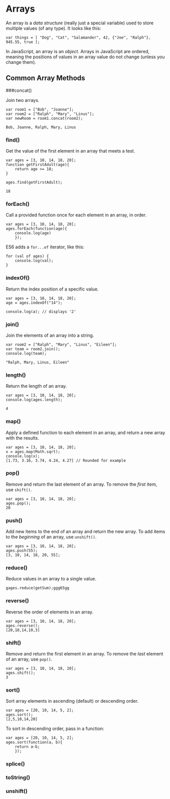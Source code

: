 # Arrays

An array is a _data structure_ (really just a special variable) used to store multiple values (of any type). It looks like this:

```
var things = [ "Dog", "Cat", "Salamander", 42, {"Joe", "Ralph"}, 945.55, true ];
```

In JavaScript, an array is an _object_. Arrays in JavaScript are ordered, meaning the positions of values in an array value do not change (unless you change them).


## Common Array Methods

###concat()

Join two arrays.

```
var room1 = ["Bob", "Joanne"];
var room2 = ["Ralph", "Mary", "Linus"];
var newRoom = room1.concat(room2);

Bob, Joanne, Ralph, Mary, Linus
```

### find()

Get the value of the first element in an array that meets a test.

```
var ages = [3, 10, 14, 18, 20];
function getFirstAdult(age){
    return age >= 18;
}

ages.find(getFirstAdult);

18
```

### forEach()

Call a provided function once for each element in an array, in order.

```
var ages = [3, 10, 14, 18, 20];
ages.forEach(function(age){
    console.log(age)
    });
```
ES6 adds a `for...of` iterator, like this:

```
for (val of ages) {
    console.log(val);
}
```


### indexOf()

Return the index position of a specific value.

```
var ages = [3, 10, 14, 18, 20];
age = ages.indexOf("14");

console.log(a); // displays '2'
```


### join()
Join the elements of an array into a string.

```
var room2 = ["Ralph", "Mary", "Linus", "Eileen"];
var team = room2.join();
console.log(team);

"Ralph, Mary, Linus, Eileen"
```

### length()
Return the length of an array.

```
var ages = [3, 10, 14, 18, 20];
console.log(ages.length);

4
```

### map()
Apply a defined function to each element in an array, and return a new array with the results.

```
var ages = [3, 10, 14, 18, 20];
x = ages.map(Math.sqrt);
console.log(x);
[1.73, 3.16, 3.74, 4.24, 4.27] // Rounded for example
```

### pop()
Remove and return the last element of an array. To remove the _first_ item, use `shift()`.

```
var ages = [3, 10, 14, 18, 20];
ages.pop();
20
```

### push()
Add new items to the end of an array and return the new array. To add items to the _beginning_ of an array, use `unshift()`.

```
var ages = [3, 10, 14, 18, 20];
ages.push(55);
[3, 10, 14, 18, 20, 55];
```

### reduce()
Reduce values in an array to a single value.



```
gages.reduce(getSum);ggg65gg
```

### reverse()
Reverse the order of elements in an array.

```
var ages = [3, 10, 14, 18, 20];
ages.reverse();
[20,18,14,10,3]
```

### shift()
Remove and return the first element in an array. To remove the _last_ element of an array, use `pop()`.

```
var ages = [3, 10, 14, 18, 20];
ages.shift();
3
```

### sort()
Sort array elements in ascending (default) or descending order.

```
var ages = [20, 10, 14, 5, 2];
ages.sort();
[2,5,10,14,20]
```
To sort in descending order, pass in a function:

```
var ages = [20, 10, 14, 5, 2];
ages.sort(function(a, b){
    return a-b;
    });
```

### splice()



### toString()



### unshift()
